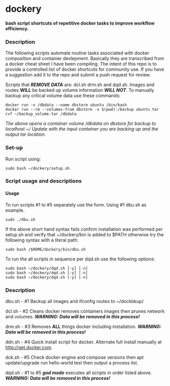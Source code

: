 # dockery

**bash script shortcuts of repetitive docker tasks to improve workflow efficiency.**

### Description

The following scripts automate routine tasks associated with docker composition and container devlepment. Basically they are transcribed from a docker cheat sheet I have been compiling. The intent of this repo is to provide a controlled list of docker shortcuts for community use. If you have a suggestion add it to the repo and submit a push request for review.

Scripts that _**REMOVE DATA**_ are: dcl.sh drm.sh and dqd.sh. Images and routes **WILL** be backed up volume information _**WILL NOT**_.  To manually backup any critical volume data use these commands:
 
	docker run -v /dbdata --name dbstore ubuntu /bin/bash
	docker run --rm --volumes-from dbstore -v $(pwd):/backup ubuntu tar cvf ~/backup_volume.tar /dbdata
    
_The above opens a container volume /dbdata on dbstore for backup to localhost ~/ Update with the input container you are backing up and the output tar location._

### Set-up

Run script using:

	sudo bash ~/dockery/setup.sh

### Script usage and descriptions

#### Usage
To run scripts #1 to #5 separately use the form. Using #1 dbu.sh as example.

	sudo ./dbu.sh
	
If the above short hand syntax fails confirm installation was performed per setup.sh and verify that ~/dockery/bin is added to $PATH otherwise try the following syntax with a literal path:
	
	sudo bash /$HOME/dockery/bin/dbu.sh
	
To run the all scripts in sequence per dqd.sh use the following options:
	
	sudo bash ~/dockery/dqd.sh [-y] [-n]
	sudo bash ~/dockery/dqd.sh [-y] [-n]
	sudo bash ~/dockery/dqd.sh [-y] [-n] 
	
### Description

dbu.sh - #1 Backup all images and ifconfig routes to ~/dockbkup/

dcl.sh - #2 Cleans docker removes containers images then prunes network and volumes.
	**_WARNING: Data will be removed in this process!_**

drm.sh - #3 Removes **ALL** things docker including installation. **_WARNING: Data will be removed in this process!_**

ddn.sh - #4 Quick install script for docker. Alternate full install manually at http://get.docker.com.

dck.sh - #5 Check docker engine and compose versions then apt update/upgrade run hello-world test then output a process list.

dqd.sh - #1 to #5 _**god mode**_ executes all scripts in order listed above. **_WARNING: Data will be removed in this process!_**
